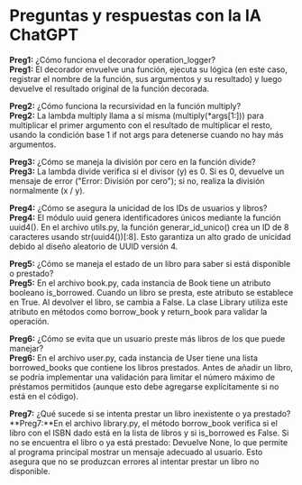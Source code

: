# Preguntas y respuestas con la IA ChatGPT<br>

**Preg1:** ¿Cómo funciona el decorador operation_logger?<br>
**Preg1:** El decorador envuelve una función, ejecuta su lógica (en este caso, registrar el nombre de la función, sus argumentos y su resultado) y luego devuelve el resultado original de la función decorada.

**Preg2:** ¿Cómo funciona la recursividad en la función multiply?<br>
**Preg2:** La lambda multiply llama a sí misma (multiply(*args[1:])) para multiplicar el primer argumento con el resultado de multiplicar el resto, usando la condición base 1 if not args para detenerse cuando no hay más argumentos.

**Preg3:** ¿Cómo se maneja la división por cero en la función divide?<br>
**Preg3:** La lambda divide verifica si el divisor (y) es 0. Si es 0, devuelve un mensaje de error ("Error: División por cero"); si no, realiza la división normalmente (x / y).

**Preg4:** ¿Cómo se asegura la unicidad de los IDs de usuarios y libros?<br>
**Preg4:** El módulo uuid genera identificadores únicos mediante la función uuid4(). En el archivo utils.py, la función generar_id_unico() crea un ID de 8 caracteres usando str(uuid4())[:8]. Esto garantiza un alto grado de unicidad debido al diseño aleatorio de UUID versión 4.

**Preg5:** ¿Cómo se maneja el estado de un libro para saber si está disponible o prestado?<br>
**Preg5:** En el archivo book.py, cada instancia de Book tiene un atributo booleano is_borrowed. Cuando un libro se presta, este atributo se establece en True. Al devolver el libro, se cambia a False. La clase Library utiliza este atributo en métodos como borrow_book y return_book para validar la operación.

**Preg6:** ¿Cómo se evita que un usuario preste más libros de los que puede manejar?<br>
**Preg6:** En el archivo user.py, cada instancia de User tiene una lista borrowed_books que contiene los libros prestados. Antes de añadir un libro, se podría implementar una validación para limitar el número máximo de préstamos permitidos (aunque esto debe agregarse explícitamente si no está en el código).

**Preg7:** ¿Qué sucede si se intenta prestar un libro inexistente o ya prestado?<br>
**Preg7:**En el archivo library.py, el método borrow_book verifica si el libro con el ISBN dado está en la lista de libros y si is_borrowed es False. Si no se encuentra el libro o ya está prestado: Devuelve None, lo que permite al programa principal mostrar un mensaje adecuado al usuario. Esto asegura que no se produzcan errores al intentar prestar un libro no disponible.